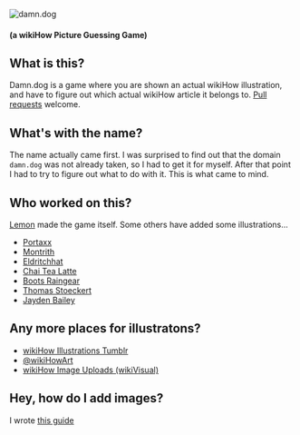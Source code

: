 ![damn.dog](http://damn.dog/img/twitter-card.png)
#### (a wikiHow Picture Guessing Game)

## What is this?
Damn.dog is a game where you are shown an actual wikiHow illustration, and have to figure out which actual wikiHow article it belongs to. [Pull requests](https://github.com/AhoyLemon/Damn-Dog/pull/new/gh-pages) welcome.

## What's with the name?
The name actually came first. I was surprised to find out that the domain `damn.dog` was not already taken, so I had to get it for myself. After that point I had to try to figure out what to do with it. This is what came to mind.

## Who worked on this?
[Lemon](https://thefpl.us/meet/lemon) made the game itself. Some others have added some illustrations...

* [Portaxx](https://thefpl.us/meet/portaxx)
* [Montrith](https://thefpl.us/meet/montrith)
* [Eldritchhat](https://github.com/Eldritchhat)
* [Chai Tea Latte](https://thefpl.us/meet/chai-tea-latte)
* [Boots Raingear](https://thefpl.us/meet/boots-raingear)
* [Thomas Stoeckert](https://github.com/thomasstoeckert)
* [Jayden Bailey](https://github.com/jaydenkieran)

## Any more places for illustratons?
* [wikiHow Illustrations Tumblr](http://wikihow-illustrations.tumblr.com/)
* [@wikiHowArt](https://twitter.com/WikiHowArt)
* [wikiHow Image Uploads (wikiVisual)](https://www.wikihow.com/index.php?title=Special%3ALog&type=upload&user=WikiVisual&page=&year=2017&month=-1&tagfilter=&hide_patrol_log=1)

## Hey, how do I add images?
I wrote [this guide](https://github.com/AhoyLemon/Damn-Dog/wiki/How-To-Add-New-Images-To-Damn.Dog)
